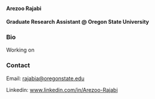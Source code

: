 


#### Arezoo Rajabi
#### Graduate Research Assistant @ Oregon State University

### Bio

Working on


###  Contact

Email: rajabia@oregonstate.edu

Linkedin: www.linkedin.com/in/Arezoo-Rajabi
